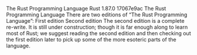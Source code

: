 The Rust Programming Language
Rust
1.87.0
17067e9ac
The Rust Programming Language
There are two editions of “The Rust Programming Language”:
First edition
Second edition
The second edition is a complete re-write. It is still under construction;
though it is far enough along to learn most of Rust; we suggest reading the
second edition and then checking out the first edition later to pick up some of
the more esoteric parts of the language.
